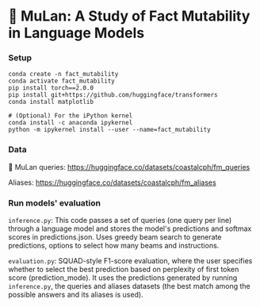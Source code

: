 # 🥷 MuLan: A Study of Fact Mutability in Language Models

### Setup

```
conda create -n fact_mutability
conda activate fact_mutability
pip install torch==2.0.0
pip install git+https://github.com/huggingface/transformers
conda install matplotlib

# (Optional) For the iPython kernel
conda install -c anaconda ipykernel
python -m ipykernel install --user --name=fact_mutability
```

### Data
🥷 MuLan queries: https://huggingface.co/datasets/coastalcph/fm_queries

Aliases: https://huggingface.co/datasets/coastalcph/fm_aliases

### Run models' evaluation

`inference.py`: This code passes a set of queries (one query per line) through a language model and stores the model's predictions and softmax scores in predictions.json. Uses greedy beam search to generate predictions, options to select how many beams and instructions.

`evaluation.py`: SQUAD-style F1-score evaluation, where the user specifies whether to select the best prediction based on perplexity of first token score (prediction_mode). It uses the predictions generated by running `inference.py`, the queries and aliases datasets (the best match among the possible answers and its aliases is used).
